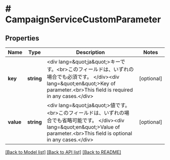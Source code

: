 # # CampaignServiceCustomParameter

## Properties

Name | Type | Description | Notes
------------ | ------------- | ------------- | -------------
**key** | **string** | &lt;div lang&#x3D;\&quot;ja\&quot;&gt;キーです。&lt;br&gt;このフィールドは、いずれの場合でも必須です。 &lt;/div&gt;&lt;div lang&#x3D;\&quot;en\&quot;&gt;Key of parameter.&lt;br&gt;This field is required in any cases.&lt;/div&gt; | [optional] 
**value** | **string** | &lt;div lang&#x3D;\&quot;ja\&quot;&gt;値です。&lt;br&gt;このフィールドは、いずれの場合でも省略可能です。 &lt;/div&gt;&lt;div lang&#x3D;\&quot;en\&quot;&gt;Value of parameter.&lt;br&gt;This field is optional in any cases.&lt;/div&gt; | [optional] 

[[Back to Model list]](../../README.md#documentation-for-models) [[Back to API list]](../../README.md#documentation-for-api-endpoints) [[Back to README]](../../README.md)



